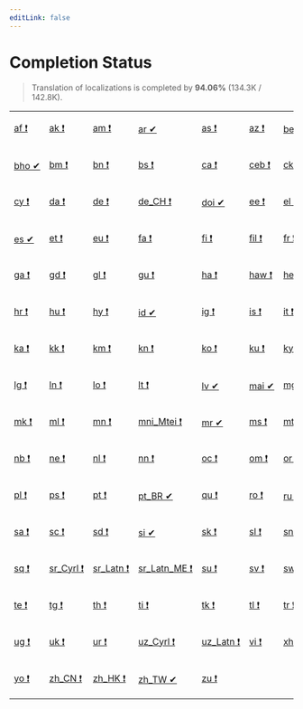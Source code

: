 ```yaml
---
editLink: false
---
```


# Completion Status

> Translation of localizations is completed by **94.06%** (134.3K / 142.8K).

<table width="100%">
<tr><td width="12%">

[af&nbsp;❗](statuses/af.md)

</td><td width="12%">

[ak&nbsp;❗](statuses/ak.md)

</td><td width="12%">

[am&nbsp;❗](statuses/am.md)

</td><td width="12%">

[ar&nbsp;✔](statuses/ar.md)

</td><td width="12%">

[as&nbsp;❗](statuses/as.md)

</td><td width="12%">

[az&nbsp;❗](statuses/az.md)

</td><td width="12%">

[be&nbsp;✔](statuses/be.md)

</td><td width="12%">

[bg&nbsp;❗](statuses/bg.md)

</td></tr>
<tr><td width="12%">

[bho&nbsp;✔](statuses/bho.md)

</td><td width="12%">

[bm&nbsp;❗](statuses/bm.md)

</td><td width="12%">

[bn&nbsp;❗](statuses/bn.md)

</td><td width="12%">

[bs&nbsp;❗](statuses/bs.md)

</td><td width="12%">

[ca&nbsp;❗](statuses/ca.md)

</td><td width="12%">

[ceb&nbsp;❗](statuses/ceb.md)

</td><td width="12%">

[ckb&nbsp;❗](statuses/ckb.md)

</td><td width="12%">

[cs&nbsp;❗](statuses/cs.md)

</td></tr>
<tr><td width="12%">

[cy&nbsp;❗](statuses/cy.md)

</td><td width="12%">

[da&nbsp;❗](statuses/da.md)

</td><td width="12%">

[de&nbsp;❗](statuses/de.md)

</td><td width="12%">

[de_CH&nbsp;❗](statuses/de_CH.md)

</td><td width="12%">

[doi&nbsp;✔](statuses/doi.md)

</td><td width="12%">

[ee&nbsp;❗](statuses/ee.md)

</td><td width="12%">

[el&nbsp;❗](statuses/el.md)

</td><td width="12%">

[eo&nbsp;❗](statuses/eo.md)

</td></tr>
<tr><td width="12%">

[es&nbsp;✔](statuses/es.md)

</td><td width="12%">

[et&nbsp;❗](statuses/et.md)

</td><td width="12%">

[eu&nbsp;❗](statuses/eu.md)

</td><td width="12%">

[fa&nbsp;❗](statuses/fa.md)

</td><td width="12%">

[fi&nbsp;❗](statuses/fi.md)

</td><td width="12%">

[fil&nbsp;❗](statuses/fil.md)

</td><td width="12%">

[fr&nbsp;❗](statuses/fr.md)

</td><td width="12%">

[fy&nbsp;❗](statuses/fy.md)

</td></tr>
<tr><td width="12%">

[ga&nbsp;❗](statuses/ga.md)

</td><td width="12%">

[gd&nbsp;❗](statuses/gd.md)

</td><td width="12%">

[gl&nbsp;❗](statuses/gl.md)

</td><td width="12%">

[gu&nbsp;❗](statuses/gu.md)

</td><td width="12%">

[ha&nbsp;❗](statuses/ha.md)

</td><td width="12%">

[haw&nbsp;❗](statuses/haw.md)

</td><td width="12%">

[he&nbsp;❗](statuses/he.md)

</td><td width="12%">

[hi&nbsp;❗](statuses/hi.md)

</td></tr>
<tr><td width="12%">

[hr&nbsp;❗](statuses/hr.md)

</td><td width="12%">

[hu&nbsp;❗](statuses/hu.md)

</td><td width="12%">

[hy&nbsp;❗](statuses/hy.md)

</td><td width="12%">

[id&nbsp;✔](statuses/id.md)

</td><td width="12%">

[ig&nbsp;❗](statuses/ig.md)

</td><td width="12%">

[is&nbsp;❗](statuses/is.md)

</td><td width="12%">

[it&nbsp;❗](statuses/it.md)

</td><td width="12%">

[ja&nbsp;❗](statuses/ja.md)

</td></tr>
<tr><td width="12%">

[ka&nbsp;❗](statuses/ka.md)

</td><td width="12%">

[kk&nbsp;❗](statuses/kk.md)

</td><td width="12%">

[km&nbsp;❗](statuses/km.md)

</td><td width="12%">

[kn&nbsp;❗](statuses/kn.md)

</td><td width="12%">

[ko&nbsp;❗](statuses/ko.md)

</td><td width="12%">

[ku&nbsp;❗](statuses/ku.md)

</td><td width="12%">

[ky&nbsp;❗](statuses/ky.md)

</td><td width="12%">

[lb&nbsp;❗](statuses/lb.md)

</td></tr>
<tr><td width="12%">

[lg&nbsp;❗](statuses/lg.md)

</td><td width="12%">

[ln&nbsp;❗](statuses/ln.md)

</td><td width="12%">

[lo&nbsp;❗](statuses/lo.md)

</td><td width="12%">

[lt&nbsp;❗](statuses/lt.md)

</td><td width="12%">

[lv&nbsp;✔](statuses/lv.md)

</td><td width="12%">

[mai&nbsp;✔](statuses/mai.md)

</td><td width="12%">

[mg&nbsp;❗](statuses/mg.md)

</td><td width="12%">

[mi&nbsp;❗](statuses/mi.md)

</td></tr>
<tr><td width="12%">

[mk&nbsp;❗](statuses/mk.md)

</td><td width="12%">

[ml&nbsp;❗](statuses/ml.md)

</td><td width="12%">

[mn&nbsp;❗](statuses/mn.md)

</td><td width="12%">

[mni_Mtei&nbsp;❗](statuses/mni_Mtei.md)

</td><td width="12%">

[mr&nbsp;✔](statuses/mr.md)

</td><td width="12%">

[ms&nbsp;❗](statuses/ms.md)

</td><td width="12%">

[mt&nbsp;❗](statuses/mt.md)

</td><td width="12%">

[my&nbsp;❗](statuses/my.md)

</td></tr>
<tr><td width="12%">

[nb&nbsp;❗](statuses/nb.md)

</td><td width="12%">

[ne&nbsp;❗](statuses/ne.md)

</td><td width="12%">

[nl&nbsp;❗](statuses/nl.md)

</td><td width="12%">

[nn&nbsp;❗](statuses/nn.md)

</td><td width="12%">

[oc&nbsp;❗](statuses/oc.md)

</td><td width="12%">

[om&nbsp;❗](statuses/om.md)

</td><td width="12%">

[or&nbsp;❗](statuses/or.md)

</td><td width="12%">

[pa&nbsp;❗](statuses/pa.md)

</td></tr>
<tr><td width="12%">

[pl&nbsp;❗](statuses/pl.md)

</td><td width="12%">

[ps&nbsp;❗](statuses/ps.md)

</td><td width="12%">

[pt&nbsp;❗](statuses/pt.md)

</td><td width="12%">

[pt_BR&nbsp;✔](statuses/pt_BR.md)

</td><td width="12%">

[qu&nbsp;❗](statuses/qu.md)

</td><td width="12%">

[ro&nbsp;❗](statuses/ro.md)

</td><td width="12%">

[ru&nbsp;✔](statuses/ru.md)

</td><td width="12%">

[rw&nbsp;❗](statuses/rw.md)

</td></tr>
<tr><td width="12%">

[sa&nbsp;❗](statuses/sa.md)

</td><td width="12%">

[sc&nbsp;❗](statuses/sc.md)

</td><td width="12%">

[sd&nbsp;❗](statuses/sd.md)

</td><td width="12%">

[si&nbsp;✔](statuses/si.md)

</td><td width="12%">

[sk&nbsp;❗](statuses/sk.md)

</td><td width="12%">

[sl&nbsp;❗](statuses/sl.md)

</td><td width="12%">

[sn&nbsp;❗](statuses/sn.md)

</td><td width="12%">

[so&nbsp;❗](statuses/so.md)

</td></tr>
<tr><td width="12%">

[sq&nbsp;❗](statuses/sq.md)

</td><td width="12%">

[sr_Cyrl&nbsp;❗](statuses/sr_Cyrl.md)

</td><td width="12%">

[sr_Latn&nbsp;❗](statuses/sr_Latn.md)

</td><td width="12%">

[sr_Latn_ME&nbsp;❗](statuses/sr_Latn_ME.md)

</td><td width="12%">

[su&nbsp;❗](statuses/su.md)

</td><td width="12%">

[sv&nbsp;❗](statuses/sv.md)

</td><td width="12%">

[sw&nbsp;❗](statuses/sw.md)

</td><td width="12%">

[ta&nbsp;❗](statuses/ta.md)

</td></tr>
<tr><td width="12%">

[te&nbsp;❗](statuses/te.md)

</td><td width="12%">

[tg&nbsp;❗](statuses/tg.md)

</td><td width="12%">

[th&nbsp;❗](statuses/th.md)

</td><td width="12%">

[ti&nbsp;❗](statuses/ti.md)

</td><td width="12%">

[tk&nbsp;❗](statuses/tk.md)

</td><td width="12%">

[tl&nbsp;❗](statuses/tl.md)

</td><td width="12%">

[tr&nbsp;❗](statuses/tr.md)

</td><td width="12%">

[tt&nbsp;❗](statuses/tt.md)

</td></tr>
<tr><td width="12%">

[ug&nbsp;❗](statuses/ug.md)

</td><td width="12%">

[uk&nbsp;❗](statuses/uk.md)

</td><td width="12%">

[ur&nbsp;❗](statuses/ur.md)

</td><td width="12%">

[uz_Cyrl&nbsp;❗](statuses/uz_Cyrl.md)

</td><td width="12%">

[uz_Latn&nbsp;❗](statuses/uz_Latn.md)

</td><td width="12%">

[vi&nbsp;❗](statuses/vi.md)

</td><td width="12%">

[xh&nbsp;❗](statuses/xh.md)

</td><td width="12%">

[yi&nbsp;❗](statuses/yi.md)

</td></tr>
<tr><td width="12%">

[yo&nbsp;❗](statuses/yo.md)

</td><td width="12%">

[zh_CN&nbsp;❗](statuses/zh_CN.md)

</td><td width="12%">

[zh_HK&nbsp;❗](statuses/zh_HK.md)

</td><td width="12%">

[zh_TW&nbsp;✔](statuses/zh_TW.md)

</td><td width="12%">

[zu&nbsp;❗](statuses/zu.md)

</td></tr>
</table>
